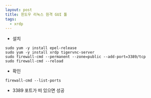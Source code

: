 ```yaml
---
layout: post
title: 윈도우 리눅스 원격 GUI 툴
tags:
  - xrdp
---
```


- 설치

```
sudo yum -y install epel-release
sudo yum -y install xrdp tigervnc-server
sudo firewall-cmd --permanent --zone=public --add-port=3389/tcp
sudo firewall-cmd --reload
```

- 확인

```
firewall-cmd --list-ports
```

- 3389 포트가 떠 있으면 성공
